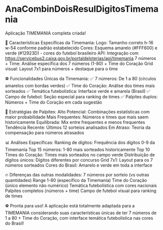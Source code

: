 # AnaCombinDoisResulDigitosTimemania

Aplicação TIMEMANIA completa criada!

🚀 Características Específicas da Timemania:
Logo: Tamanho correto h-16 w-54 conforme padrão estabelecido
Cores: Esquema amarelo (#FFF600) e verde (#12923D) - cores do futebol brasileiro
API: Integração com https://servicebus2.caixa.gov.br/portaldeloterias/api/timemania
7 números + Time: Análise específica dos 7 números (1-80) + Time do Coração
Grid visual: Layout 7x1 para números + destaque para o time

⚽ Funcionalidades Únicas da Timemania:
✅ 7 números: De 1 a 80 (círculos amarelos com bordas verdes)
✅ Time do Coração: Análise dos times mais sorteados
✅ Temática futebolística: Interface verde e amarela (Brasil)
✅ Campo de futebol: Seção especial para ranking de times
✅ Palpites duplos: Números + Time do Coração em cada sugestão

🎲 Estratégias de Palpites:
Alto Potencial: Combinações estatísticas com maior probabilidade
Mais Frequentes: Números e times que mais saem historicamente
Equilibrada: Mix entre frequentes e menos frequentes
Tendência Recente: Últimos 12 sorteios analisados
Em Atraso: Teoria da compensação para números atrasados

📊 Análises Específicas:
Ranking de dígitos: Frequência dos dígitos 0-9 da Timemania
Top 15 números: 1-80 mais sorteados historicamente
Top 10 Times do Coração: Times mais sorteados no campo verde
Distribuição de dígitos únicos: Dígitos diferentes por concurso
Grid 7x1: Layout para os 7 números sorteados
Cores do Brasil: Amarelo e verde em toda a interface

🔥 Diferenças das outras modalidades:
7 números por sorteio (vs outras quantidades)
Range 1-80 (específico da Timemania)
Time do Coração (único elemento não numérico)
Temática futebolística com cores nacionais
Palpites completos (números + time)
Campo de futebol visual para ranking de times

⚽ Pronta para uso!
A aplicação está totalmente adaptada para a TIMEMANIA considerando suas características únicas de ter 7 números de 1 a 80 + Time do Coração, com interface temática futebolística nas cores do Brasil!